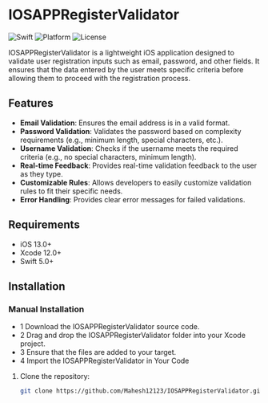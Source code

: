 # IOSAPPRegisterValidator

![Swift](https://img.shields.io/badge/Swift-5.0-orange.svg)
![Platform](https://img.shields.io/badge/Platform-iOS-blue.svg)
![License](https://img.shields.io/badge/License-MIT-lightgrey.svg)

IOSAPPRegisterValidator is a lightweight iOS application designed to validate user registration inputs such as email, password, and other fields. It ensures that the data entered by the user meets specific criteria before allowing them to proceed with the registration process.

## Features

- **Email Validation**: Ensures the email address is in a valid format.
- **Password Validation**: Validates the password based on complexity requirements (e.g., minimum length, special characters, etc.).
- **Username Validation**: Checks if the username meets the required criteria (e.g., no special characters, minimum length).
- **Real-time Feedback**: Provides real-time validation feedback to the user as they type.
- **Customizable Rules**: Allows developers to easily customize validation rules to fit their specific needs.
- **Error Handling**: Provides clear error messages for failed validations.

## Requirements

- iOS 13.0+
- Xcode 12.0+
- Swift 5.0+

## Installation

### Manual Installation

- 1  Download the IOSAPPRegisterValidator source code.
- 2  Drag and drop the IOSAPPRegisterValidator folder into your Xcode project.
- 3  Ensure that the files are added to your target.
- 4  Import the IOSAPPRegisterValidator in Your Code 

1. Clone the repository:
   ```bash
   git clone https://github.com/Mahesh12123/IOSAPPRegisterValidator.git
  
